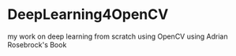 # DeepLearning4OpenCV
my work on deep learning from scratch using OpenCV using Adrian Rosebrock's Book

